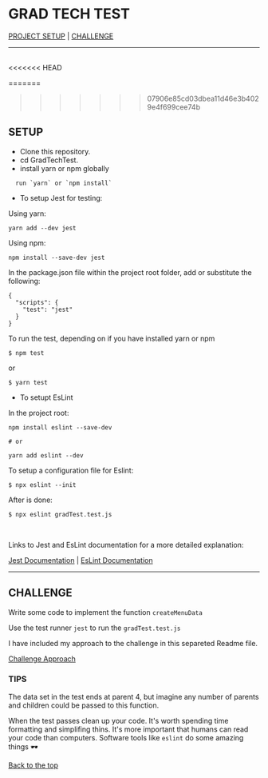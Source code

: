 
# **GRAD TECH TEST**

[PROJECT SETUP](#setup)
| [CHALLENGE](#challenge)
- - -
<br>
<<<<<<< HEAD

=======
>>>>>>> 07906e85cd03dbea11d46e3b4029e4f699cee74b

## SETUP
  - Clone this repository.
  - cd GradTechTest.
  - install yarn or npm globally 

``` 
  run `yarn` or `npm install`

```
 - To setup Jest for testing: 

 Using yarn:
 
 ```
 yarn add --dev jest

 ````

Using npm:

```
npm install --save-dev jest 

```

In the package.json file within the project root folder, add or substitute the following:

```
{
  "scripts": {
    "test": "jest"
  }
} 
```
To run the test, depending on if you have installed yarn or npm

```
$ npm test

```
or 

```
$ yarn test 

``` 

- To setupt EsLint 

In the project root: 

```
npm install eslint --save-dev

# or

yarn add eslint --dev 

```

To setup a configuration file for Eslint:

```
$ npx eslint --init 

```

After is done: 

```
$ npx eslint gradTest.test.js 

```
<br>

Links to Jest and EsLint documentation for a more detailed explanation:

[Jest Documentation](https://jestjs.io/docs/en/getting-started)
| [EsLint Documentation](https://eslint.org/docs/user-guide/getting-started)
- - -

## CHALLENGE

Write some code to implement the function `createMenuData`

Use the test runner `jest` to run the `gradTest.test.js` 

I have included my approach to the challenge in this separeted Readme file.

 [Challenge Approach](https://github.com/rafahg/GradTechTest/blob/master/APPROACH.md)

### TIPS

The data set in the test ends at parent 4, but imagine any number of parents and children could be passed to this function.

When the test passes clean up your code.
It's worth spending time formatting and simplifing thins.
It's more important that humans can read your code than computers.
Software tools like `eslint` do some amazing things 🕶

[Back to the top](#setup)
